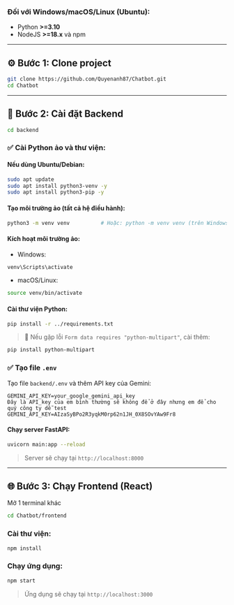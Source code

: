 ### Đối với **Windows/macOS/Linux (Ubuntu)**:
- Python **>=3.10**
- NodeJS **>=18.x** và npm
---

## ⚙️ Bước 1: Clone project
```bash
git clone https://github.com/Quyenanh87/Chatbot.git
cd Chatbot
```

---

## 🐍 Bước 2: Cài đặt Backend
```bash
cd backend
```

### ✅ Cài Python ảo và thư viện:

#### Nếu dùng Ubuntu/Debian:
```bash
sudo apt update
sudo apt install python3-venv -y
sudo apt install python3-pip -y
```

#### Tạo môi trường ảo (tất cả hệ điều hành):
```bash
python3 -m venv venv          # Hoặc: python -m venv venv (trên Windows/macOS)
```

#### Kích hoạt môi trường ảo:
- Windows:
```bash
venv\Scripts\activate
```
- macOS/Linux:
```bash
source venv/bin/activate
```

#### Cài thư viện Python:
```bash
pip install -r ../requirements.txt
```

> 🔧 Nếu gặp lỗi `Form data requires "python-multipart"`, cài thêm:
```bash
pip install python-multipart
```

### ✅ Tạo file `.env`
Tạo file `backend/.env` và thêm API key của Gemini:
```env
GEMINI_API_KEY=your_google_gemini_api_key
Đây là API_key của em bình thường sẽ không để ở đây nhưng em để cho quý công ty dễ test
GEMINI_API_KEY=AIzaSyBPo2R3yqkM0rp62n1JH_0X8SOvYAw9Fr8
```

#### Chạy server FastAPI:
```bash
uvicorn main:app --reload
```

> Server sẽ chạy tại `http://localhost:8000`

---

## 🌐 Bước 3: Chạy Frontend (React)
Mở 1 terminal khác 
```bash
cd Chatbot/frontend
```

### Cài thư viện:
```bash
npm install
```

### Chạy ứng dụng:
```bash
npm start
```

> Ứng dụng sẽ chạy tại `http://localhost:3000`